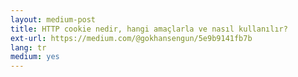 ```yaml
---
layout: medium-post
title: HTTP cookie nedir, hangi amaçlarla ve nasıl kullanılır?
ext-url: https://medium.com/@gokhansengun/5e9b9141fb7b
lang: tr
medium: yes 
---
```

